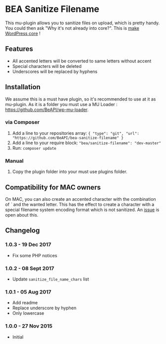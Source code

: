 # BEA Sanitize Filename

This mu-plugin allows you to sanitize files on upload, which is pretty handy.
You could then ask "Why it's not already into core?". This is [make WordPress core](https://core.trac.wordpress.org/ticket/22363) !

## Features

* All accented letters will be converted to same letters without accent
* Special characters will be deleted
* Underscores will be replaced by hyphens

## Installation

We assume this is a must have plugin, so it's recommended to use at it as mu-plugin. As it is a folder you must use a MU Loader : https://github.com/BeAPI/wp-mu-loader.

### via Composer

1. Add a line to your repositories array: `{ "type": "git", "url": "https://github.com/BeAPI/bea-sanitize-filename" }`
2. Add a line to your require block: `"bea/sanitize-filename": "dev-master"`
3. Run: `composer update`

### Manual

1. Copy the plugin folder into your must use plugins folder.

## Compatibility for MAC owners

On MAC, you can also create an accented character with the combination of *`* and the wanted letter. This has the effect to create a character with a special filename system encoding format which is not sanitized.
An [issue](https://github.com/BeAPI/bea-sanitize-filename/issues/1) is open about this.

## Changelog

### 1.0.3 - 19 Dec 2017
* Fix some PHP notices

### 1.0.2 - 08 Sept 2017
* Update `sanitize_file_name_chars` list

### 1.0.1 - 05 Aug 2017
* Add readme
* Replace underscore by hyphen
* Only lowercase

### 1.0.0 - 27 Nov 2015
* Initial
